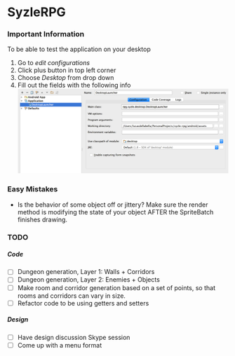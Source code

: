 # SyzleRPG

### Important Information
To be able to test the application on your desktop
1. Go to _edit configurations_
2. Click plus button in top left corner
3. Choose _Desktop_ from drop down
4. Fill out the fields with the following info
![Desktop Run Config](/readme-assets/desktop-run-config.png)

### Easy Mistakes
* Is the behavior of some object off or jittery? Make sure the render method is modifying the state of your object AFTER
the SpriteBatch finishes drawing.


### TODO

##### Code
- [ ] Dungeon generation, Layer 1: Walls + Corridors
- [ ] Dungeon generation, Layer 2: Enemies + Objects
- [ ] Make room and corridor generation based on a set of points, so that rooms and corridors can vary in size.
- [ ] Refactor code to be using getters and setters

##### Design
- [ ] Have design discussion Skype session
- [ ] Come up with a menu format
